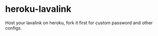 # heroku-lavalink
Host your lavalink on heroku, fork it first for custom password and other configs.
